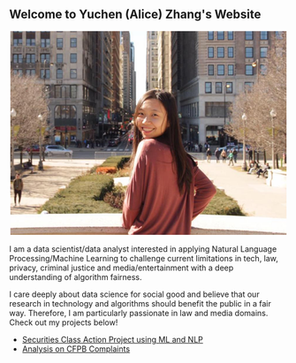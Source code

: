 ## Welcome to Yuchen (Alice) Zhang's Website

<p align="center">
  <img src="./images/profile-pic.jpg" class="inline" width="500"/>
</p>

I am a data scientist/data analyst interested in applying Natural Language Processing/Machine Learning to challenge current limitations in tech, law, privacy, criminal justice and media/entertainment with a deep understanding of algorithm fairness.

I care deeply about data science for social good and believe that our research in technology and algorithms should benefit the public in a fair way. Therefore, I am particularly passionate in law and media domains. Check out my projects below!

- [Securities Class Action Project using ML and NLP](https://zycalice.github.io/securities-class-action/)
- [Analysis on CFPB Complaints](https://zycalice.github.io/cfpb-complaints/)

